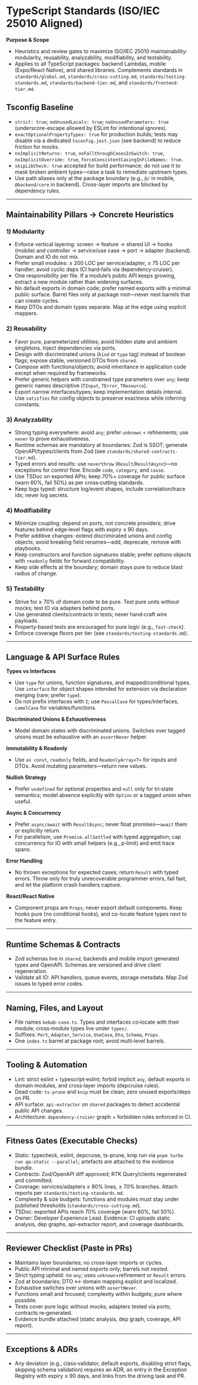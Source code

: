 # TypeScript Standards (ISO/IEC 25010 Aligned)

**Purpose & Scope**

* Heuristics and review gates to maximize ISO/IEC 25010 maintainability: modularity, reusability, analyzability, modifiability, and testability.
* Applies to all TypeScript packages: backend Lambdas, mobile (Expo/React Native), and shared libraries. Complements standards in `standards/global.md`, `standards/cross-cutting.md`, `standards/testing-standards.md`, `standards/backend-tier.md`, and `standards/frontend-tier.md`.

## Tsconfig Baseline

* `strict: true`; `noUnusedLocals: true`; `noUnusedParameters: true` (underscore-escape allowed by ESLint for intentional ignores).
* `exactOptionalPropertyTypes: true` for production builds; tests may disable via a dedicated `tsconfig.jest.json` (see backend) to reduce friction for mocks.
* `noImplicitReturns: true`, `noFallthroughCasesInSwitch: true`, `noImplicitOverride: true`, `forceConsistentCasingInFileNames: true`.
* `skipLibCheck: true` accepted for build performance; do not use it to mask broken ambient types—raise a task to remediate upstream types.
* Use path aliases only at the package boundary (e.g., `@/` in mobile, `@backend/core` in backend). Cross-layer imports are blocked by dependency rules.

---

## Maintainability Pillars → Concrete Heuristics

### 1) Modularity

* Enforce vertical layering: screen → feature → shared UI → hooks (mobile) and controller → service/use case → port → adapter (backend). Domain and IO do not mix.
* Prefer small modules: ≤ 200 LOC per service/adapter, ≤ 75 LOC per handler; avoid cyclic deps (CI hard‑fails via dependency‑cruiser).
* One responsibility per file. If a module’s public API keeps growing, extract a new module rather than widening surfaces.
* No default exports in domain code; prefer named exports with a minimal public surface. Barrel files only at package root—never nest barrels that can create cycles.
* Keep DTOs and domain types separate. Map at the edge using explicit mappers.

### 2) Reusability

* Favor pure, parameterized utilities; avoid hidden state and ambient singletons. Inject dependencies via ports.
* Design with discriminated unions (`kind` or `type` tag) instead of boolean flags; expose stable, versioned DTOs from `shared`.
* Compose with functions/objects; avoid inheritance in application code except when required by frameworks.
* Prefer generic helpers with constrained type parameters over `any`; keep generic names descriptive (`TInput`, `TError`, `TResource`).
* Export narrow interfaces/types; keep implementation details internal. Use `satisfies` for config objects to preserve exactness while inferring constants.

### 3) Analyzability

* Strong typing everywhere: avoid `any`; prefer `unknown` + refinements; use `never` to prove exhaustiveness.
* Runtime schemas are mandatory at boundaries: Zod is SSOT; generate OpenAPI/types/clients from Zod (see `standards/shared-contracts-tier.md`).
* Typed errors and results: use `neverthrow` (`Result`/`ResultAsync`)—no exceptions for control flow. Encode `code`, `category`, and `cause`.
* Use TSDoc on exported APIs; keep 70%+ coverage for public surface (warn 60%, fail 50%) as per cross‑cutting standards.
* Keep logs typed: structure log/event shapes, include correlation/trace ids; never log secrets.

### 4) Modifiability

* Minimize coupling: depend on ports, not concrete providers; drive features behind edge‑level flags with expiry ≤ 90 days.
* Prefer additive changes: extend discriminated unions and config objects; avoid breaking field renames—add, deprecate, remove with playbooks.
* Keep constructors and function signatures stable; prefer options objects with `readonly` fields for forward compatibility.
* Keep side effects at the boundary; domain stays pure to reduce blast radius of change.

### 5) Testability

* Strive for ≥ 70% of domain code to be pure. Test pure units without mocks; test IO via adapters behind ports.
* Use generated clients/contracts in tests; never hand‑craft wire payloads.
* Property‑based tests are encouraged for pure logic (e.g., `fast-check`).
* Enforce coverage floors per tier (see `standards/testing-standards.md`).

---

## Language & API Surface Rules

**Types vs Interfaces**

* Use `type` for unions, function signatures, and mapped/conditional types. Use `interface` for object shapes intended for extension via declaration merging (rare; prefer `type`).
* Do not prefix interfaces with `I`; use `PascalCase` for types/interfaces, `camelCase` for variables/functions.

**Discriminated Unions & Exhaustiveness**

* Model domain states with discriminated unions. Switches over tagged unions must be exhaustive with an `assertNever` helper.

**Immutability & Readonly**

* Use `as const`, `readonly` fields, and `ReadonlyArray<T>` for inputs and DTOs. Avoid mutating parameters—return new values.

**Nullish Strategy**

* Prefer `undefined` for optional properties and `null` only for tri‑state semantics; model absence explicitly with `Option` or a tagged union when useful.

**Async & Concurrency**

* Prefer `async/await` with `ResultAsync`; never float promises—`await` them or explicitly return.
* For parallelism, use `Promise.allSettled` with typed aggregation; cap concurrency for IO with small helpers (e.g., p‑limit) and emit trace spans.

**Error Handling**

* No thrown exceptions for expected cases; return `Result` with typed errors. Throw only for truly unrecoverable programmer errors, fail fast, and let the platform crash handlers capture.

**React/React Native**

* Component props are `Props`; never export default components. Keep hooks pure (no conditional hooks), and co-locate feature types next to the feature entry.

---

## Runtime Schemas & Contracts

* Zod schemas live in `shared`; backends and mobile import generated types and OpenAPI. Schemas are versioned and drive client regeneration.
* Validate all IO: API handlers, queue events, storage metadata. Map Zod issues to typed error codes.

---

## Naming, Files, and Layout

* File names `kebab-case.ts`. Types and interfaces co‑locate with their module; cross‑module types live under `types/`.
* Suffixes: `Port`, `Adapter`, `Service`, `UseCase`, `Dto`, `Schema`, `Props`.
* One `index.ts` barrel at package root; avoid multi‑level barrels.

---

## Tooling & Automation

* Lint: strict eslint + typescript‑eslint; forbid implicit `any`, default exports in domain modules, and cross‑layer imports (depcruise rules).
* Dead code: `ts-prune` and `knip` must be clean; zero unused exports/deps on PR.
* API surface: `api-extractor` on `shared` packages to detect accidental public API changes.
* Architecture: `dependency-cruiser` graph + forbidden rules enforced in CI.

---

## Fitness Gates (Executable Checks)

* Static: typecheck, eslint, depcruise, ts-prune, knip run via `pnpm turbo run qa:static --parallel`; artefacts are attached to the evidence bundle.
* Contracts: Zod/OpenAPI diff approved; RTK Query/clients regenerated and committed.
* Coverage: services/adapters ≥ 80% lines, ≥ 70% branches. Attach reports per `standards/testing-standards.md`.
* Complexity & size budgets: functions and modules must stay under published thresholds (`standards/cross-cutting.md`).
* TSDoc: exported APIs reach 70% coverage (warn 60%, fail 50%).
* Owner: Developer Experience Lead. Evidence: CI uploads static analysis, dep graphs, api-extractor report, and coverage dashboards.

---

## Reviewer Checklist (Paste in PRs)

- Maintains layer boundaries; no cross‑layer imports or cycles.
- Public API minimal and named exports only; barrels not nested.
- Strict typing upheld: no `any`; uses `unknown`+refinement or `Result` errors.
- Zod at boundaries; DTO ↔ domain mapping explicit and localized.
- Exhaustive switches over unions with `assertNever`.
- Functions small and focused; complexity within budgets; pure where possible.
- Tests cover pure logic without mocks; adapters tested via ports; contracts re‑generated.
- Evidence bundle attached (static analysis, dep graph, coverage, API report).

---

## Exceptions & ADRs

* Any deviation (e.g., class‑validator, default exports, disabling strict flags, skipping schema validation) requires an ADR, an entry in the Exception Registry with expiry ≤ 90 days, and links from the driving task and PR.

